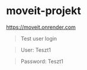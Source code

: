 # moveit-projekt

https://moveit.onrender.com 
  
  
> Test user login

> User: Teszt1 

> Password: Teszt1
